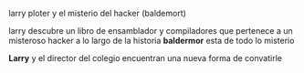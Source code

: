 larry ploter y el misterio del hacker (baldemort)

larry descubre un libro de ensamblador y compiladores que pertenece a un misteroso hacker
a lo largo de la historia **baldermor** esta de todo lo misterio

**Larry** y el director del colegio encuentran una nueva forma de convatirle 